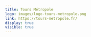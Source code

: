 ```yaml
---
title: Tours Métropole
logo: images/logo-tours-metropole.png
link: https://tours-metropole.fr/
display: true
visible: true
---
```

